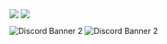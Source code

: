 <p float="left">
  <img align="center" src="https://github-readme-stats.vercel.app/api?username=antja03&show_icons=true&theme=dark&hide_border=true&hide_title=true&count_private=true&hide_rank=true" />
  <img align="center" src="https://github-readme-stats.vercel.app/api/top-langs/?username=antja03&layout=compact&theme=dark&hide_border=true&custom_title=Top%20languages" />
<pa>

![Discord Banner 2](https://discordapp.com/api/guilds/916011420347420732/widget.png?style=banner2)
![Discord Banner 2](https://discordapp.com/api/guilds/398280171578458122/widget.png?style=banner2)
